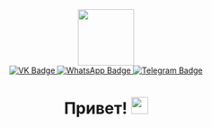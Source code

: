 <div id="header" align="center">
  <img src = "https://media1.giphy.com/media/v1.Y2lkPTc5MGI3NjExMmUzbXk1aDl3cjF0azk0ZnE1d3NzeHQ3dTByem5ieDRsc2dqaXlqaiZlcD12MV9pbnRlcm5hbF9naWZfYnlfaWQmY3Q9cw/jdPMeyv9rn0hZHh8n9/giphy.gif" width="100"
    />
</div>
<div id="badges" align="center">
  <a href="https://vk.com/id136471057">
    <img src="https://img.shields.io/badge/VK-blue?logo=vk&logoColor=white" alt="VK Badge"/>
  </a>
   <a href="https://wa.me/79802425728">
    <img src="https://img.shields.io/badge/WhatsApp-green?logo=whatsapp&logoColor=white" alt="WhatsApp Badge"/>
  </a>
  <a href="t.me/sergey_kuznetsov19">
    <img src="https://img.shields.io/badge/Telegram-blue?logo=telegram&logoColor=white" alt="Telegram Badge"/>
  </a>
</div>
<div id="schet" align="center">
<img src="https://komarev.com/ghpvc/?username=Sergey878777&style=flat-square&color=blue" alt=""/>
</div>
<h1 align="center">
  Привет!
  <img src="https://media.giphy.com/media/hvRJCLFzcasrR4ia7z/giphy.gif" width="30px"/>
</h1>
